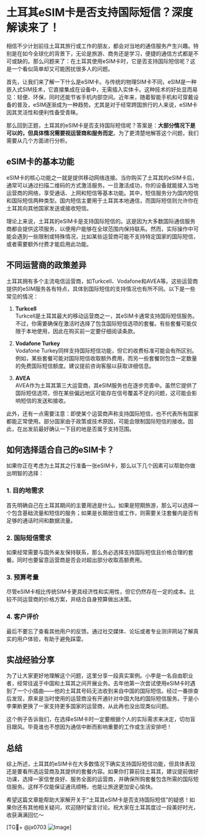 # 土耳其eSIM卡是否支持国际短信？深度解读来了！

相信不少计划前往土耳其旅行或工作的朋友，都会对当地的通信服务产生兴趣。特别是在如今全球化的背景下，无论是旅游、商务还是学习，便捷的通信方式都是不可或缺的。那么问题来了：在土耳其使用eSIM卡时，它是否支持国际短信呢？这是一个看似简单却又可能困扰很多人的问题。

首先，让我们来了解一下什么是eSIM卡。与传统的物理SIM卡不同，eSIM是一种嵌入式SIM技术，它直接集成在设备中，无需插入实体卡。这种技术的好处显而易见：轻便、环保，同时还能节省手机内部空间。近年来，随着智能手机和可穿戴设备的普及，eSIM逐渐成为一种趋势。尤其是对于经常跨国旅行的人来说，eSIM卡因其灵活性和便利性备受青睐。

那么回到正题，土耳其的eSIM卡是否支持国际短信呢？答案是：**大部分情况下是可以的，但具体情况需要视运营商和服务而定**。为了更清楚地解答这个问题，我们需要从几个方面进行分析。

## eSIM卡的基本功能

eSIM卡的核心功能之一就是提供移动网络连接。当你购买了土耳其的eSIM卡后，通常可以通过扫描二维码的方式激活服务。一旦激活成功，你的设备就能接入当地运营商的网络，享受通话、上网和短信等基本功能。其中，短信服务分为国内短信和国际短信两种类型。国内短信主要用于土耳其本地通信，而国际短信则允许你在土耳其向其他国家发送或接收短信。

理论上来说，土耳其的eSIM卡是支持国际短信的。这是因为大多数国际通信服务商都会提供这项服务，以便用户能够在全球范围内保持联系。然而，实际操作中可能会遇到一些限制或特殊情况，比如某些运营商可能不支持特定国家的国际短信，或者需要额外付费才能启用此功能。

## 不同运营商的政策差异

土耳其拥有多个主流电信运营商，如Turkcell、Vodafone和AVEA等。这些运营商提供的eSIM服务各有特点，具体到国际短信的支持情况也有所不同。以下是一些常见的情况：

1. **Turkcell**  
   Turkcell是土耳其最大的移动运营商之一，其eSIM卡通常支持国际短信服务。不过，你需要确保在激活时选择了包含国际短信选项的套餐。有些套餐可能仅限于本地使用，因此在购买前一定要仔细阅读条款。

2. **Vodafone Turkey**  
   Vodafone Turkey同样支持国际短信功能，但它的收费标准可能会有所区别。例如，某些套餐可能对国际短信收取额外费用，而另一些套餐则包含一定数量的免费国际短信额度。建议提前咨询客服以获取详细信息。

3. **AVEA**  
   AVEA作为土耳其第三大运营商，其eSIM服务也在逐步完善中。虽然它提供了国际短信选项，但在某些偏远地区可能存在信号覆盖不足的问题，这可能会影响短信的发送和接收。

此外，还有一点需要注意：即使某个运营商声称支持国际短信，也不代表所有国家都能正常使用。部分国家由于政策或技术原因，可能会限制国际短信的接收。因此，在出发前最好确认一下目的地是否属于支持范围。

## 如何选择适合自己的eSIM卡？

如果你正在考虑为土耳其之行准备一张eSIM卡，那么以下几个因素可以帮助你做出明智的选择：

### 1. 目的地需求  
首先明确自己在土耳其期间的主要用途是什么。如果是短期旅游，那么可以选择一个包含基础流量和短信的服务；如果是长期居住或工作，则需要关注套餐内是否有足够的通话时间和数据流量。

### 2. 国际短信需求  
如果经常需要与国外亲友保持联系，那么务必选择支持国际短信且价格合理的套餐。同时也要留意运营商是否会对超出部分收取高额费用。

### 3. 预算考量  
尽管eSIM卡相比传统SIM卡更具经济性和实用性，但它仍然存在一定的成本。比较不同运营商的价格方案，并结合自身预算做出决策。

### 4. 客户评价  
最后不要忘了查看其他用户的反馈。通过社交媒体、论坛或者专业测评网站了解真实的用户体验，有助于避免踩雷。

## 实战经验分享

为了让大家更好地理解这个问题，这里分享一段真实案例。小李是一名自由职业者，经常往返于中国和土耳其之间开展业务。去年他第一次尝试使用eSIM卡时遇到了一个小插曲——他的土耳其号码无法收到来自中国的国际短信。经过一番排查后发现，原来是当时使用的运营商没有开通针对中国大陆的国际短信服务。于是小李果断更换了一家支持更多国家的运营商，从此再也没出现类似问题。

这个例子告诉我们，在选择eSIM卡时一定要根据个人的实际需求来决定，切勿盲目跟风。毕竟谁也不想因为通信中断而影响重要的工作或生活安排吧！

## 总结

综上所述，土耳其的eSIM卡在大多数情况下确实支持国际短信功能，但具体表现还是要看所选运营商及其提供的套餐内容。如果你打算前往土耳其，建议提前做好功课，选择一家信誉良好、服务全面的运营商，并确保所购套餐包含所需的国际短信服务。这样不仅能保证通讯顺畅，也能让旅途更加安心愉快。

希望这篇文章能帮助大家解开关于“土耳其eSIM卡是否支持国际短信”的疑惑！如果你还有其他相关疑问，欢迎随时留言讨论。祝大家在土耳其度过一段美好时光，收获满满回忆～  

[TG💪+ @jx0703 ![Image](https://github.com/user-attachments/assets/dbca1d08-cadb-493c-b0ec-ad6f7a83f270)]